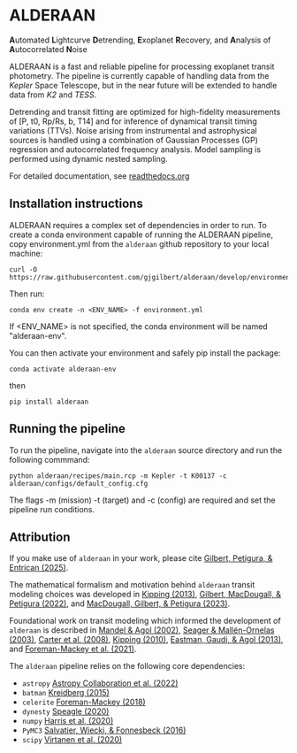 # ALDERAAN
**A**utomated **L**ightcurve **D**etrending, **E**xoplanet **R**ecovery, and **A**nalysis of **A**utocorrelated **N**oise

ALDERAAN is a fast and reliable pipeline for processing exoplanet transit photometry. The pipeline is currently capable of handling data from the *Kepler* Space Telescope, but in the near future will be extended to handle data from *K2* and *TESS*.

Detrending and transit fitting are optimized for high-fidelity measurements of [P, t0, Rp/Rs, b, T14] and for inference of dynamical transit timing variations (TTVs). Noise arising from instrumental and astrophysical sources is handled using a combination of Gaussian Processes (GP) regression and autocorrelated frequency analysis. Model sampling is performed using dynamic nested sampling.

For detailed documentation, see [readthedocs.org](https://alderaan.readthedocs.io/en/latest/)

## Installation instructions

ALDERAAN requires a complex set of dependencies in order to run. To create a conda environment capable of running the ALDERAAN pipeline, copy environment.yml from the `alderaan` github repository to your local machine:

```
curl -O https://raw.githubusercontent.com/gjgilbert/alderaan/develop/environment.yml
```

Then run:

```
conda env create -n <ENV_NAME> -f environment.yml
```

If <ENV_NAME> is not specified, the conda environment will be named "alderaan-env".

You can then activate your environment and safely pip install the package:

```
conda activate alderaan-env
```

then

```
pip install alderaan
```


## Running the pipeline

To run the pipeline, navigate into the `alderaan` source directory and run the following commmand:

```
python alderaan/recipes/main.rcp -m Kepler -t K00137 -c alderaan/configs/default_config.cfg 
```

The flags -m (mission) -t (target) and -c (config) are required and set the pipeline run conditions.


## Attribution
If you make use of `alderaan` in your work, please cite [Gilbert, Petigura, & Entrican (2025)](https://ui.adsabs.harvard.edu/abs/2025PNAS..12205295G/abstract).

The mathematical formalism and motivation behind `alderaan` transit modeling choices was developed in [Kipping (2013)](https://ui.adsabs.harvard.edu/abs/2013MNRAS.435.2152K/abstract), [Gilbert, MacDougall, & Petigura (2022)](https://ui.adsabs.harvard.edu/abs/2022AJ....164...92G/abstract), and [MacDougall, Gilbert, & Petigura (2023)](https://ui.adsabs.harvard.edu/abs/2023AJ....166...61M/abstract).

Foundational work on transit modeling which informed the development of `alderaan` is described in [Mandel & Agol (2002)](https://ui.adsabs.harvard.edu/abs/2002ApJ...580L.171M/abstract), [Seager & Mallén-Ornelas (2003)](https://ui.adsabs.harvard.edu/abs/2003ApJ...585.1038S/abstract), [Carter et al. (2008)](https://ui.adsabs.harvard.edu/abs/2008ApJ...689..499C/abstract), [Kipping (2010)](https://ui.adsabs.harvard.edu/abs/2010MNRAS.408.1758K/abstract), [Eastman, Gaudi, & Agol (2013)](https://ui.adsabs.harvard.edu/abs/2013PASP..125...83E/abstract), and [Foreman-Mackey et al. (2021)](https://ui.adsabs.harvard.edu/abs/2021JOSS....6.3285F/abstract).

The `alderaan` pipeline relies on the following core dependencies:
* `astropy` [Astropy Collaboration et al. (2022)](https://ui.adsabs.harvard.edu/abs/2022ApJ...935..167A/abstract)
* `batman` [Kreidberg (2015)](https://ui.adsabs.harvard.edu/abs/2015ascl.soft10002K/abstract)
* `celerite` [Foreman-Mackey (2018)](https://ui.adsabs.harvard.edu/abs/2018RNAAS...2...31F/abstract)
* `dynesty` [Speagle (2020)](https://ui.adsabs.harvard.edu/abs/2020MNRAS.493.3132S/abstract)
* `numpy` [Harris et al, (2020)](https://ui.adsabs.harvard.edu/abs/2020Natur.585..357H/abstract)
* `PyMC3` [Salvatier, Wiecki, & Fonnesbeck (2016)](https://ui.adsabs.harvard.edu/abs/2016ascl.soft10016S/abstract)
* `scipy` [Virtanen et al. (2020)](https://ui.adsabs.harvard.edu/abs/2016ascl.soft10016S/abstract)
